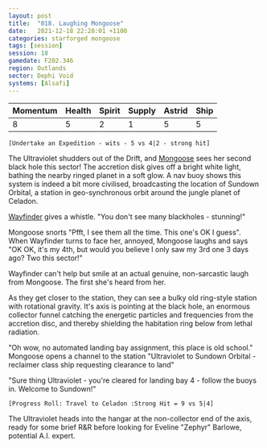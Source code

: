 ```yaml
---
layout: post
title:  "018. Laughing Mongoose"
date:   2021-12-18 22:28:01 +1100
categories: starforged mongoose
tags: [session]
session: 18
gamedate: F202.346
region: Outlands
sector: Dephi Void
systems: [Alsafi]
---
```


Momentum | Health | Spirit | Supply | Astrid | Ship
--------|--------|--------|--------|--------|-----
8 | 5 | 2 | 1 | 5 | 5

`[Undertake an Expedition - wits - 5 vs 4|2 - strong hit]`

The Ultraviolet shudders out of the Drift, and [Mongoose](/mongoose) sees her second black hole this sector! The accretion disk gives off a bright white light, bathing the nearby ringed planet in a soft glow. A nav buoy shows this system is indeed a bit more civilised, broadcasting the location of Sundown Orbital, a station in geo-synchronous orbit around the jungle planet of Celadon.

[Wayfinder](/npcs/wayfinder) gives a whistle. "You don't see many blackholes - stunning!"

Mongoose snorts "Pfft, I see them all the time. This one's OK I guess". When Wayfinder turns to face her, annoyed, Mongoose laughs and says "OK OK, it's my 4th, but would you believe I only saw my 3rd one 3 days ago? Two this sector!"

Wayfinder can't help but smile at an actual genuine, non-sarcastic laugh from Mongoose. The first she's heard from her.

As they get closer to the station, they can see a bulky old ring-style station with rotational gravity. It's axis is pointing at the black hole, an enormous collector funnel catching the energetic particles and frequencies from the accretion disc, and thereby shielding the habitation ring below from lethal radiation.

"Oh wow, no automated landing bay assignment, this place is old school." Mongoose opens a channel to the station "Ultraviolet to Sundown Orbital - reclaimer class ship requesting clearance to land"

"Sure thing Ultraviolet - you're cleared for landing bay 4 - follow the buoys in. Welcome to Sundown!"

`[Progress Roll: Travel to Celadon :Strong Hit = 9 vs 5|4]`

The Ultraviolet heads into the hangar at the non-collector end of the axis, ready for some brief R&R before looking for Eveline "Zephyr" Barlowe, potential A.I. expert.

